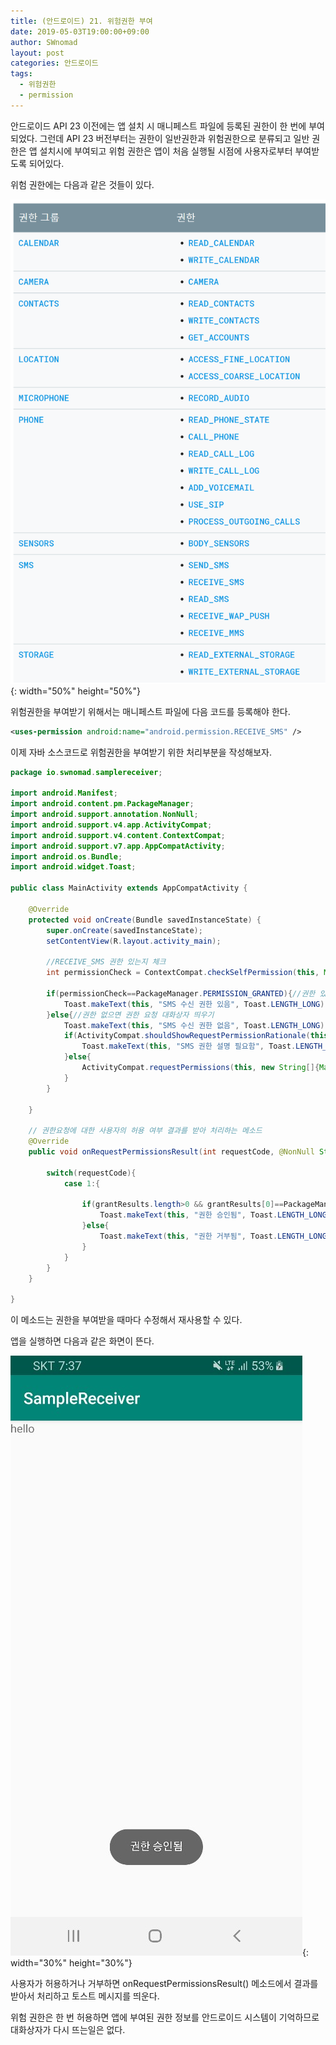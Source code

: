 ```yaml
---
title: (안드로이드) 21. 위험권한 부여
date: 2019-05-03T19:00:00+09:00
author: SWnomad
layout: post
categories: 안드로이드
tags:
  - 위험권한
  - permission
---
```


안드로이드 API 23 이전에는 앱 설치 시 매니페스트 파일에 등록된 권한이 한 번에 부여되었다. 그런데 API 23 버전부터는 권한이 일반권한과 위험권한으로 분류되고 일반 권한은 앱 설치시에 부여되고 위험 권한은 앱이 처음 실행될 시점에 사용자로부터 부여받도록 되어있다.

위험 권한에는 다음과 같은 것들이 있다.

![1](/images/android/21/1.png){: width="50%" height="50%"}

위험권한을 부여받기 위해서는 매니페스트 파일에 다음 코드를 등록해야 한다.

~~~ xml
<uses-permission android:name="android.permission.RECEIVE_SMS" />
~~~

이제 자바 소스코드로 위험권한을 부여받기 위한 처리부분을 작성해보자.

~~~ java
package io.swnomad.samplereceiver;

import android.Manifest;
import android.content.pm.PackageManager;
import android.support.annotation.NonNull;
import android.support.v4.app.ActivityCompat;
import android.support.v4.content.ContextCompat;
import android.support.v7.app.AppCompatActivity;
import android.os.Bundle;
import android.widget.Toast;

public class MainActivity extends AppCompatActivity {

    @Override
    protected void onCreate(Bundle savedInstanceState) {
        super.onCreate(savedInstanceState);
        setContentView(R.layout.activity_main);

        //RECEIVE_SMS 권한 있는지 체크
        int permissionCheck = ContextCompat.checkSelfPermission(this, Manifest.permission.RECEIVE_SMS);

        if(permissionCheck==PackageManager.PERMISSION_GRANTED){//권한 있으면 토스트 메시지 띄우기
            Toast.makeText(this, "SMS 수신 권한 있음", Toast.LENGTH_LONG).show();
        }else{//권한 없으면 권한 요청 대화상자 띄우기
            Toast.makeText(this, "SMS 수신 권한 없음", Toast.LENGTH_LONG).show();
            if(ActivityCompat.shouldShowRequestPermissionRationale(this, Manifest.permission.RECEIVE_SMS)){
                Toast.makeText(this, "SMS 권한 설명 필요함", Toast.LENGTH_LONG).show();
            }else{
                ActivityCompat.requestPermissions(this, new String[]{Manifest.permission.RECEIVE_SMS}, 1);
            }
        }

    }

    // 권한요청에 대한 사용자의 허용 여부 결과를 받아 처리하는 메소드
    @Override
    public void onRequestPermissionsResult(int requestCode, @NonNull String[] permissions, @NonNull int[] grantResults) {

        switch(requestCode){
            case 1:{

                if(grantResults.length>0 && grantResults[0]==PackageManager.PERMISSION_GRANTED){
                    Toast.makeText(this, "권한 승인됨", Toast.LENGTH_LONG).show();
                }else{
                    Toast.makeText(this, "권한 거부됨", Toast.LENGTH_LONG).show();
                }
            }
        }
    }

}
~~~

이 메소드는 권한을 부여받을 때마다 수정해서 재사용할 수 있다.

앱을 실행하면 다음과 같은 화면이 뜬다.

![2](/images/android/21/2.jpg){: width="30%" height="30%"}

사용자가 허용하거나 거부하면 onRequestPermissionsResult() 메소드에서 결과를 받아서 처리하고 토스트 메시지를 띄운다.

위험 권한은 한 번 허용하면 앱에 부여된 권한 정보를 안드로이드 시스템이 기억하므로 대화상자가 다시 뜨는일은 없다.